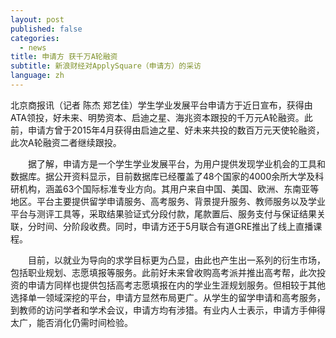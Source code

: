 ```yaml
---
layout: post
published: false
categories:
  - news
title: 申请方 获千万A轮融资
subtitle: 新浪财经对ApplySquare（申请方）的采访
language: zh
---
```


北京商报讯（记者 陈杰 郑艺佳）学生学业发展平台申请方于近日宣布，获得由ATA领投，好未来、明势资本、启迪之星、海兆资本跟投的千万元A轮融资。此前，申请方曾于2015年4月获得由启迪之星、好未来共投的数百万元天使轮融资，此次A轮融资二者继续跟投。


　　据了解，申请方是一个学生学业发展平台，为用户提供发现学业机会的工具和数据库。据公开资料显示，目前数据库已经覆盖了48个国家的4000余所大学及科研机构，涵盖63个国际标准专业方向。其用户来自中国、美国、欧洲、东南亚等地区。平台主要提供留学申请服务、高考服务、背景提升服务、教师服务以及学业平台与测评工具等，采取结果验证式分段付款，尾款置后、服务支付与保证结果关联，分时间、分阶段收费。同时，申请方还于5月联合有道GRE推出了线上直播课程。

　　目前，以就业为导向的求学目标更为凸显，由此也产生出一系列的衍生市场，包括职业规划、志愿填报等服务。此前好未来曾收购高考派并推出高考帮，此次投资的申请方同样也提供包括高考志愿填报在内的学业生涯规划服务。但相较于其他选择单一领域深挖的平台，申请方显然布局更广。从学生的留学申请和高考服务，到教师的访问学者和学术会议，申请方均有涉猎。有业内人士表示，申请方手伸得太广，能否消化仍需时间检验。
